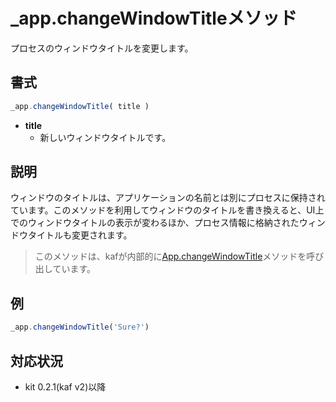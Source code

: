 # _app.changeWindowTitleメソッド

プロセスのウィンドウタイトルを変更します。

## 書式

```javascript
_app.changeWindowTitle( title )
```

- **title**
  - 新しいウィンドウタイトルです。

## 説明

ウィンドウのタイトルは、アプリケーションの名前とは別にプロセスに保持されています。このメソッドを利用してウィンドウのタイトルを書き換えると、UI上でのウィンドウタイトルの表示が変わるほか、プロセス情報に格納されたウィンドウタイトルも変更されます。

> このメソッドは、kafが内部的に[App.changeWindowTitle](/App.changeWindowTitle)メソッドを呼び出しています。

## 例

```javascript
_app.changeWindowTitle('Sure?')
```

## 対応状況
- kit 0.2.1(kaf v2)以降
